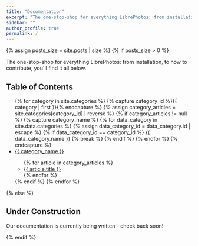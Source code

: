 ```yaml
---
title: "Documentation"
excerpt: "The one-stop-shop for everything LibrePhotos: from installation, to how how to contribute, you'll find it all here."
sidebar: ""
author_profile: true
permalink: /
---
```


{% assign posts_size = site.posts | size %}
{% if posts_size > 0 %}

The one-stop-shop for everything LibrePhotos: from installation, to how to contribute, you'll find it all below.

## Table of Contents

<ul>
	{% for category in site.categories %}
	{% capture category_id %}{{ category | first }}{% endcapture %}
	{% assign category_articles = site.categories[category_id] | reverse %}
	{% if category_articles != null %}
	{% capture category_name %}
	{% for data_category in site.data.categories %}
	{% assign data_category_id = data_category.id | escape %}
	{% if data_category_id == category_id %}
	{{ data_category.name }}
	{% break %}
	{% endif %}
	{% endfor %}
	{% endcapture %}
	<li><a href="/{{ category_id }}">{{ category_name }}</a></li>
	<ul>
	{% for article in category_articles %}
	<li><a href="{{ article.url | relative_url }}">{{ article.title }}</a></li>
	{% endfor %}
	</ul>
	{% endif %}
	{% endfor %}
</ul>

{% else %}

## Under Construction

Our documentation is currently being written - check back soon!

{% endif %}